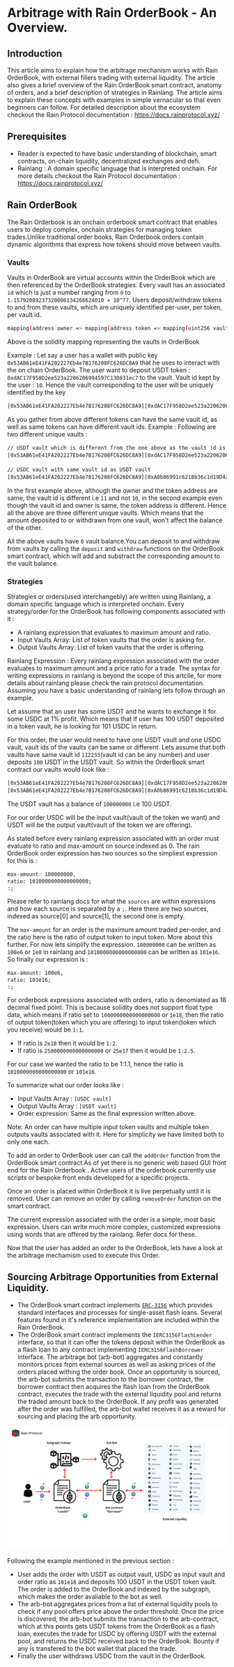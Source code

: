 # Arbitrage with Rain OrderBook - An Overview. 

## Introduction
This article aims to explain how the arbitrage mechanism works with Rain OrderBook, with external fillers trading with external liquidity.
The article also gives a brief overview of the Rain OrderBook smart contract, anatomy of orders, and a brief description of strategies in Rainlang. The article aims to explain these concepts with examples in simple vernacular so that even beginners can follow.
For detailed description about the ecosystem checkout the Rain Protocol documentation : <https://docs.rainprotocol.xyz/>

## Prerequisites
- Reader is expected to have basic understanding of blockchain, smart contracts, on-chain liquidity, decentralized exchanges and defi.
- Rainlang : A domain specific language that is interpreted onchain. For more details checkout the Rain Protocol documentation : <https://docs.rainprotocol.xyz/>
## Rain OrderBook
The Rain Orderbook is an onchain orderbook smart contract that enables users to deploy complex, onchain strategies for managing token trades.Unlike traditional order books, Rain Orderbook orders contain dynamic algorithms that express how tokens should move between vaults.

### Vaults
Vaults in OrderBook are virtual accounts within the OrderBook which are then referenced by the OrderBook strategies. Every vault has an associated `id` which is just a number ranging from `0` to `1.15792089237320006134268624010 × 10^77`. Users deposit/withdraw tokens to and from these vaults, which are uniquely identified per-user, per token, per vault id.
```sh
mapping(address owner => mapping(address token => mapping(uint256 vaultId => uint256 balance)))
```
Above is the solidity mapping representing the vaults in OrderBook

Example : 
Let say a user has a wallet with public key `0x53AB61eE41FA202227Eb4e7B176208FC626DC8A9` that he uses to interact with the on chain OrderBook.
The user want to deposit USDT token : `0xdAC17F958D2ee523a2206206994597C13D831ec7` to the vault.
Vault id kept by the user : `10`.
Hence the vault corresponding to the user will be uniquely identified by the key
```sh
[0x53AB61eE41FA202227Eb4e7B176208FC626DC8A9][0xdAC17F958D2ee523a2206206994597C13D831ec7][10] = 0
```
As you gather from above different tokens can have the same vault id, as well as same tokens can have different vault ids.
Example : Following are two different unique vaults : 
```sh
// USDT vault which is different from the one above as the vault id is different 
[0x53AB61eE41FA202227Eb4e7B176208FC626DC8A9][0xdAC17F958D2ee523a2206206994597C13D831ec7][11] = 0 

// USDC vault with same vault id as USDT vault
[0x53AB61eE41FA202227Eb4e7B176208FC626DC8A9][0xA0b86991c6218b36c1d19D4a2e9Eb0cE3606eB48][11] = 0
```  
In the first example above, although the owner and the token address are same, the vault id is different i.e `11` and not `10`, in the second example even though the vault id and owner is same, the token address is different. Hence all the above are three different unique vaults. Which means that the amount deposited to or withdrawn from one vault, won't affect the balance of the other. 

All the above vaults have `0` vault balance.You can deposit to and withdraw from vaults by calling the `deposit` and `withdraw` functions on the OrderBook smart contract, which will add and substract the corresponding amount to the vault balance.

### Strategies

Strategies or orders(used interchangebly) are written using Rainlang, a domain specific language which is interpreted onchain. Every strategy/order for the OrderBook has following components associated with it : 
- A rainlang expression that evaluates to maximum amount and ratio. 
- Input Vaults Array: List of token vaults that the order is asking for.
- Output Vaults Array: List of token vaults that the order is offering. 

Rainlang Expression : 
Every rainlang expression associated with the order evaluates to maximum amount and a price ratio for a trade. The syntax for writing expressions in rainlang is beyond the scope of this artcile, for more details about rainlang please check the rain protocol documentation. 
Assuming you have a basic understanding of rainlang lets follow through an example.


Let assume that an user has some USDT and he wants to exchange it for some USDC at 1% profit. Which means that if user has 100 USDT deposited in a token vault, he is looking for 101 USDC in return. 

For this order, the user would need to have one USDT vault and one USDC vault, vault ids of the vaults can be same or different. Lets assume that both vaults have same vault id `112233`(vault id can be any number) and user deposits `100` USDT in the USDT vault. So within the OrderBook smart contract our vaults would look like : 
```sh
[0x53AB61eE41FA202227Eb4e7B176208FC626DC8A9][0xdAC17F958D2ee523a2206206994597C13D831ec7][112233] = 100000000 
[0x53AB61eE41FA202227Eb4e7B176208FC626DC8A9][0xA0b86991c6218b36c1d19D4a2e9Eb0cE3606eB48][112233] = 0 

```
The USDT vault has a balance of `100000000` i.e 100 USDT. 

For our order USDC will be the input vault(vault of the token we want) and USDT will be the output vault(vault of the token we are offering).

As stated before every rainlang expression associated with an order must evaluate to ratio and max-amount on source indexed as 0. The rain OrderBook order expression has two sources so the simpliest expression for this is : 
```
max-amount: 100000000,
ratio: 1010000000000000000;
:;
```
Please refer to rainlang docs for what the `sources` are within expressions and how each source is separated by a `;`. Here there are two sources, indexed as source[0] and source[1], the second one is empty.

The `max-amount` for an order is the maximum amount traded per-order, and the ratio here is the ratio of output token to input token. More about this further. For now lets simplify the expression. `100000000` can be written as `100e6` or `1e8` in rainlang and `1010000000000000000` can be written as `101e16`. So finally our expression is : 
```
max-amount: 100e6,
ratio: 101e16;
:;
``` 
For orderbook expressions associated with orders, ratio is denomiated as 18 decimal fixed point. This is because solidity does not support float type data, which means if ratio set to `1000000000000000000` or `1e18`, then the ratio of output token(token which you are offering) to input token(token which you receive) would be `1:1`. 
- If ratio is `2e18` then it would be `1:2`.
- If ratio is `2500000000000000000` or `25e17` then it would be `1:2.5`.

For our case we wanted the ratio to be 1:1.1, hence the ratio is `1010000000000000000` or `101e16`. 

To summarize what our order looks like : 
- Input Vaults Array : `[USDC vault]`
- Output Vaults Array : `[USDT vault]`
- Order expression: Same as the final expression written above.

Note: An order can have multiple input token vaults and multiple token outputs vaults associated with it. Here for simplicity we have limited both to only one each. 

To add an order to OrderBook user can call the `addOrder` function from the OrderBook smart contract.As of yet there is no generic web based GUI front end for the Rain Orderbook . Active users of the orderbook currently use scripts or bespoke front ends developed for a specific projects.

Once an order is placed within OrderBook it is live perpetually until it is removed. User can remove an order by calling `removeOrder` function on the smart contract.  

The current expression associated with the order is a simple, most basic expression. Users can write much more complex, customized expressions using words that are offered by the rainlang. Refer docs for these. 

Now that the user has added an order to the OrderBook, lets have a look at the arbitrage mechamism used to execute this Order.

## Sourcing Arbitrage Opportunities from External Liquidity.
  
- The OrderBook smart contract implements [`ERC-3156`](https://eips.ethereum.org/EIPS/eip-3156) which provides standard interfaces and processes for single-asset flash loans. Several features found in it's reference implementation are included within the Rain OrderBook. 
- The OrderBook smart contract implements the `IERC3156FlashLender` interface, so that it can offer the tokens deposit within the OrderBook as a flash loan to any contract implementing `IERC3156FlashBorrower` interface. The arbitrage bot (arb-bot) aggregates and constantly monitors prices  from external sources as well as asking prices of the orders placed withing the order book. Once an opportunity is sourced, the arb-bot submits the transaction to the borrower contract, the borrower contract then acquires the flash loan from the OrderBook contract, executes the trade with the external liquidity pool and returns the traded amount back to the OrderBook. If any profit was generated after the order was fulfilled, the arb-bot wallet receives it as a reward for sourcing and placing the arb opportunity. 

![](https://github.com/Siddharth2207/image-stash/blob/main/images/arb.png?raw=true) 

Following the example mentioned in the previous section : 

- User adds the order with USDT as output vault, USDC as input vault and order ratio as `101e16` and deposits 100 USDT in the USDT token vault. The order is added to the OrderBook and indexed by the subgraph, which makes the order avaliable to the bot as well.
- The arb-bot aggregates prices from a list of external liquidity pools to check if any pool offers price above the order threshold. Once the price is discovered, the arb-bot submits the transaction to the arb-contract, which at this points gets USDT tokens from the OrderBook as a flash loan, executes the trade for USDC by offering USDT with the external pool, and returns the USDC received back to the OrderBook. Bounty if any is transfered to the bot wallet that placed the trade.
- Finally the user withdraws USDC from the vault in the OrderBook.